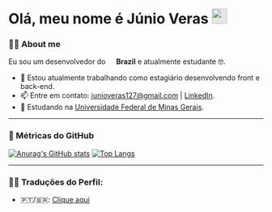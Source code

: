 # Olá, meu nome é Júnio Veras <img height="30px" style="-webkit-user-select: none; width: auto; margin: auto;background-color: hsl(0, 0%, 90%);transition: background-color 300ms;" src="https://camo.githubusercontent.com/d6b678436abdd7c7b1ac6b750bc62f59c38fb34bda863cdf06c1b07a93e4ee04/68747470733a2f2f692e696d6775722e636f6d2f7959716e3139522e676966">


### 🙋‍♂️ About me
Eu sou um desenvolvedor do <a href=""><img src="https://cdn-icons-png.flaticon.com/512/197/197386.png" width=13 style="height: auto" /></a> **Brazil** e atualmente estudante 🤓.

- 🔭 Estou atualmente trabalhando como estagiário desenvolvendo front e back-end.
- 📫 Entre em contato: junioveras127@gmail.com | [LinkedIn](https://www.linkedin.com/in/junio-veras/).
- 📕 Estudando na [Universidade Federal de Minas Gerais](https://ufmg.br/).

---
### 🎯 Métricas do GitHub

[![Anurag's GitHub stats](https://github-readme-stats.vercel.app/api?username=JunioVeras&count_private=true&show_icons=true&theme=radical)](https://github.com/anuraghazra/github-readme-stats) [![Top Langs](https://github-readme-stats.vercel.app/api/top-langs/?username=anuraghazra&layout=compact&theme=radical)](https://github.com/anuraghazra/github-readme-stats)

---
### 🧏‍♂️ Traduções do Perfil:
- 🇵🇹/🇧🇷: [Clique aqui](https://github.com/JunioVeras/JunioVeras/blob/main/README.md)
